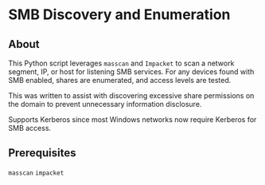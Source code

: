 # SMB Discovery and Enumeration

## About

This Python script leverages `masscan` and `Impacket` to scan a network segment, IP, or host for listening SMB services. For any devices found with SMB enabled, shares are enumerated, and access levels are tested.

This was written to assist with discovering excessive share permissions on the domain to prevent unnecessary information disclosure. 

Supports Kerberos since most Windows networks now require Kerberos for SMB access.

## Prerequisites

`masscan`
`impacket`
